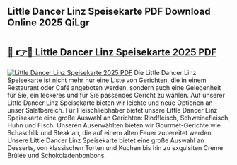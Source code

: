 ## Little Dancer Linz Speisekarte PDF Download Online 2025 QiLgr

# <h2><a href="http://gcebud5.nevu.top/?p=Little+Dancer+Linz+Speisekarte">🔗 👉🔴 Little Dancer Linz Speisekarte 2025 PDF</a></h2>

[![Little Dancer Linz Speisekarte 2025 PDF](https://i.imgur.com/dBaPXMq.png)](http://gcebud5.nevu.top/?p=Little+Dancer+Linz+Speisekarte)
Die Little Dancer Linz Speisekarte ist nicht mehr nur eine Liste von Gerichten, die in einem Restaurant oder Café angeboten werden, sondern auch eine Gelegenheit für Sie, ein leckeres und für Sie passendes Gericht zu wählen. Auf unserer Little Dancer Linz Speisekarte bieten wir leichte und neue Optionen an - unser Salatbereich. Für Fleischliebhaber bietet unsere Little Dancer Linz Speisekarte eine große Auswahl an Gerichten: Rindfleisch, Schweinefleisch, Huhn und Fisch. Unseren Auserwählten bieten wir Gourmet-Gerichte wie Schaschlik und Steak an, die auf einem alten Feuer zubereitet werden. Unsere Little Dancer Linz Speisekarte bietet eine große Auswahl an Desserts, von klassischen Torten und Kuchen bis hin zu exquisiten Crème Brûlée und Schokoladenbonbons.
